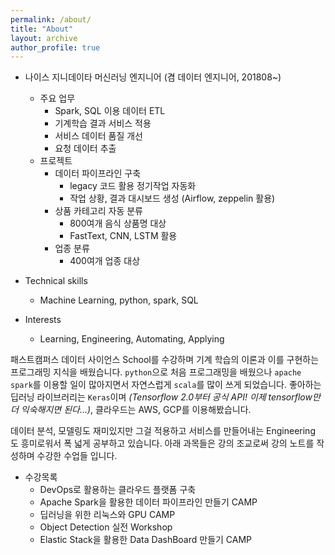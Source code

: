 ```yaml
---
permalink: /about/
title: "About"
layout: archive
author_profile: true
---
```


- 나이스 지니데이타 머신러닝 엔지니어 (겸 데이터 엔지니어, 201808~)
  - 주요 업무
    - Spark, SQL 이용 데이터 ETL
    - 기계학습 결과 서비스 적용
    - 서비스 데이터 품질 개선
    - 요청 데이터 추출
  - 프로젝트
    - 데이터 파이프라인 구축
      - legacy 코드 활용 정기작업 자동화
      - 작업 상황, 결과 대시보드 생성 (Airflow, zeppelin 활용) 
    - 상품 카테고리 자동 분류
      - 800여개 음식 상품명 대상
      - FastText, CNN, LSTM 활용
    - 업종 분류
      - 400여개 업종 대상
    
- Technical skills
  - Machine Learning, python, spark, SQL

- Interests
  - Learning, Engineering, Automating, Applying


패스트캠퍼스 데이터 사이언스 School를 수강하며 기계 학습의 이론과 이를 구현하는 프로그래밍 지식을 배웠습니다.
`python`으로 처음 프로그래밍을 배웠으나 `apache spark`를 이용할 일이 많아지면서 자연스럽게 `scala`를 많이 쓰게 되었습니다. 
좋아하는 딥러닝 라이브러리는 `Keras`이며 *(Tensorflow 2.0부터 공식 API! 이제 tensorflow만 더 익숙해지면 된다...)*, 
클라우드는 AWS, GCP를 이용해봤습니다.

데이터 분석, 모델링도 재미있지만 그걸 적용하고 서비스를 만들어내는 Engineering 도 흥미로워서 폭 넓게 공부하고 있습니다. 
아래 과목들은 강의 조교로써 강의 노트를 작성하며 수강한 수업들 입니다.


- 수강목록
  - DevOps로 활용하는 클라우드 플랫폼 구축 
  - Apache Spark을 활용한 데이터 파이프라인 만들기 CAMP
  - 딥러닝을 위한 리눅스와 GPU CAMP 
  - Object Detection 실전 Workshop
  - Elastic Stack을 활용한 Data DashBoard 만들기 CAMP
